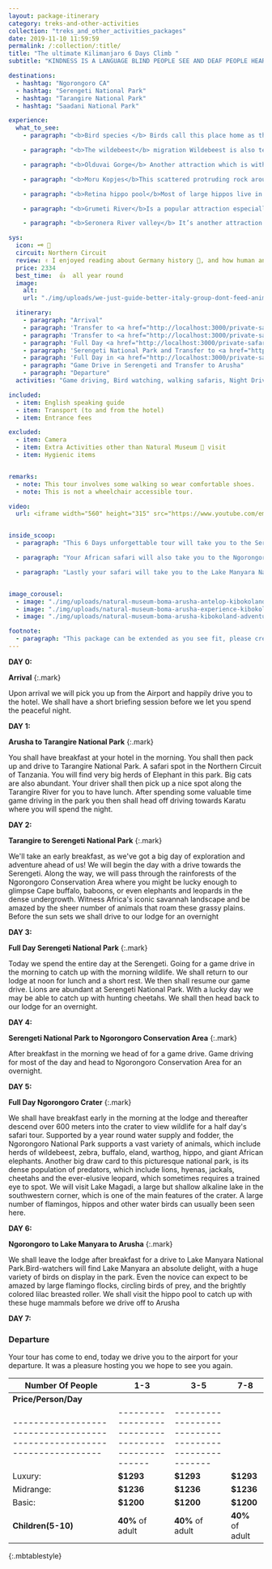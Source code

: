 ```yaml
---
layout: package-itinerary
category: treks-and-other-activities
collection: "treks_and_other_activities_packages"
date: 2019-11-10 11:59:59 
permalink: /:collection/:title/
title: "The ultimate Kilimanjaro 6 Days Climb "
subtitle: "KINDNESS IS A LANGUAGE BLIND PEOPLE SEE AND DEAF PEOPLE HEAR"

destinations:
  - hashtag: "Ngorongoro CA"
  - hashtag: "Serengeti National Park"
  - hashtag: "Tarangire National Park"
  - hashtag: "Saadani National Park"

experience:
  what_to_see:
    - paragraph: "<b>Bird species </b> Birds call this place home as they are 500 and more of bird species sight to behold. It’s the twitchier with species like secretary bird, ostriches, flamingos, eagles and so much more. They act as part of major attraction in the park."

    - paragraph: "<b>The wildebeest</b> migration Wildebeest is also termed as the 7 wonders of the world. Having a journey of over 1 million wildebeest across with zebras and other animals its beauty in the eye. Wildebeest habit is migrating so they do extend to Kenya borders on Maasai Mara National park as they trek for miles in search for greener pasture and fresh water thus what makes it beautiful."

    - paragraph: "<b>Olduvai Gorge</b> Another attraction which is within Serengeti national park. Its where the oldest remains of early man were dug from about a million years ago by Dr Louis leaky as a famous East Africa archaeologists, this discovery made changes in evolution of man."

    - paragraph: "<b>Moru Kopjes</b>This scattered protruding rock around Serengeti is perfect place to catch the black rhinos. Use to offer shades and disguise for animals and predators."

    - paragraph: "<b>Retina hippo pool</b>Most of large hippos live in this pool, they are so many in such they occupy the pool and results to often fight break ups."

    - paragraph: "<b>Grumeti River</b>Is a popular attraction especially during the wildebeest migration, the site is spectacular as millions of beasts try to cross the river to Maasai Mara the river is infested by many crocodiles that sometimes crocodiles eat wildebeest while crossing the river. Animals drink water from the banks."

    - paragraph: "<b>Seronera River valley</b> It’s another attraction that provides postcard perfect views of Serengeti. The whole region surrounding the river overflowing with unique flora and fauna. There are the rivers, the gorges, the mountains and the animals."

sys:
  icon: 🗝️ 📜
  circuit: Northern Circuit
  review: ✌️ I enjoyed reading about Germany history 📜, and how human and other organisms evolved.
  price: 2334
  best_time:  👍  all year round
  image:
    alt: 
    url: "./img/uploads/we-just-guide-better-italy-group-dont-feed-animals-kibokolandadventures.JPG"

  itinerary:
    - paragraph: "Arrival"
    - paragraph: 'Transfer to <a href="http://localhost:3000/private-safari/tarangire-national-park/">Tarangire National Park</a>'
    - paragraph: 'Transfer to <a href="http://localhost:3000/private-safari/serengeti-national-park/">Serengeti National Park</a>'
    - paragraph: 'Full Day <a href="http://localhost:3000/private-safari/serengeti-national-park/">Serengeti National Park </a>'
    - paragraph: 'Serengeti National Park and Transfer to <a href="http://localhost:3000/private-safari/ngorongoro-conservation-area/">Ngorongoro</a>'
    - paragraph: 'Full Day in <a href="http://localhost:3000/private-safari/ngorongoro-conservation-area/">Ngorongoro Crater</a>'
    - paragraph: "Game Drive in Serengeti and Transfer to Arusha"
    - paragraph: "Departure"
  activities: "Game driving, Bird watching, walking safaris, Night Drives"

included:
  - item: English speaking guide
  - item: Transport (to and from the hotel)
  - item: Entrance fees

excluded:
  - item: Camera
  - item: Extra Activities other than Natural Museum 📜 visit
  - item: Hygienic items


remarks:
  - note: This tour involves some walking so wear comfortable shoes.
  - note: This is not a wheelchair accessible tour.

video: 
  url: <iframe width="560" height="315" src="https://www.youtube.com/embed/MZwAfsO21-c" frameborder="0" allow="accelerometer; autoplay; encrypted-media; gyroscope; picture-in-picture" allowfullscreen></iframe>


inside_scoop: 
  - paragraph: "This 6 Days unforgettable tour will take you to the Serengeti Plains National Park, the heart of wild Africa and a massive wilderness of 14500 square km, where every day brings a new landscape and a new adventure. "

  - paragraph: "Your African safari will also take you to the Ngorongoro Crater, featuring one of the highest concentrations of game in Africa. Here you will witness an amazing spectacle of African wildlife – inside a self-contained world featuring an unbelievable concentration of animals."

  - paragraph: "Lastly your safari will take you to the Lake Manyara National Park, one of Tanzania&#39;s most dramatically located wildlife areas, consisting of a shallow but huge soda lake, at the foot of the Great Rift Valley&#39;s western escarpment. The size of this national park makes it perfect for a one-day game drive, and is famous for its unique tree-climbing lions."


image_corousel:
  - image: "./img/uploads/natural-museum-boma-arusha-antelop-kibokoland-adventures.jpg"
  - image: "./img/uploads/natural-museum-boma-arusha-experience-kibokoland-adventures.jpg"
  - image: "./img/uploads/natural-museum-boma-arusha-kibokoland-adventures.jpg"

footnote:
  - paragraph: "This package can be extended as you see fit, please create your bucket list and send it to us to we can create you a quote"
---
```



**DAY 0:**

**Arrival**
{:.mark}

Upon arrival we will pick you up from the Airport and happily drive you to the hotel. We shall have a short briefing session before we let you spend the peaceful night.

**DAY 1:**

**Arusha to Tarangire National Park**
{:.mark}

You shall have breakfast at your hotel in the morning. You shall then pack up and drive to Tarangire National Park.  A safari spot in the Northern Circuit of Tanzania. You will find very big herds of Elephant in this park. Big cats are also abundant. Your driver shall then pick up a nice spot along the Tarangire River for you to have lunch. After spending some valuable time game driving in the park you then shall head off driving towards Karatu where you will spend the night.



**DAY 2:**

**Tarangire to Serengeti National Park**
{:.mark}

We&#39;ll take an early breakfast, as we&#39;ve got a big day of exploration and adventure ahead of us! We will begin the day with a drive towards the Serengeti. Along the way, we will pass through the rainforests of the Ngorongoro Conservation Area where you might be lucky enough to glimpse Cape buffalo, baboons, or even elephants and leopards in the dense undergrowth. Witness Africa&#39;s iconic savannah landscape and be amazed by the sheer number of animals that roam these grassy plains. Before the sun sets we shall drive to our lodge for an overnight

**DAY 3:**

**Full Day Serengeti National Park**
{:.mark}

Today we spend the entire day at the Serengeti. Going for a game drive in the morning to catch up with the morning wildlife. We shall return to our lodge at noon for lunch and a short rest. We then shall resume our game drive. Lions are abundant at Serengeti National Park. With a lucky day we may be able to catch up with hunting cheetahs. We shall then head back to our lodge for an overnight.

**DAY 4:**

**Serengeti National Park to Ngorongoro Conservation Area**
{:.mark}

After breakfast in the morning we head of for a game drive. Game driving for most of the day and head to Ngorongoro Conservation Area for an overnight.

**DAY 5:**

**Full Day Ngorongoro Crater**
{:.mark}

We shall have breakfast early in the morning at the lodge and thereafter descend over 600 meters into the crater to view wildlife for a half day&#39;s safari tour. Supported by a year round water supply and fodder, the Ngorongoro National Park supports a vast variety of animals, which include herds of wildebeest, zebra, buffalo, eland, warthog, hippo, and giant African elephants. Another big draw card to this picturesque national park, is its dense population of predators, which include lions, hyenas, jackals, cheetahs and the ever-elusive leopard, which sometimes requires a trained eye to spot. We will visit Lake Magadi, a large but shallow alkaline lake in the southwestern corner, which is one of the main features of the crater. A large number of flamingos, hippos and other water birds can usually been seen here.

**DAY 6:**

**Ngorongoro to Lake Manyara to Arusha**
{:.mark}

We shall leave the lodge after breakfast for a drive to Lake Manyara National Park.Bird-watchers will find Lake Manyara an absolute delight, with a huge variety of birds on display in the park. Even the novice can expect to be amazed by large flamingo flocks, circling birds of prey, and the brightly colored lilac breasted roller. We shall visit the hippo pool to catch up with these huge mammals before we drive off to Arusha

**DAY 7:**

### **Departure**
Your tour has come to end, today we drive you to the airport for your departure. It was a pleasure hosting you we hope to see you again.


| Number Of People  | 1-3                                               | 3-5                                               | 7-8                                               |   
|------------------ |-------------------------------------------------- |-------------------------------------------------- |-------------------------------------------------- |
|<b>Price/Person/Day</b>                                                                                                                                                               |
|-----------------------------------------------------------------------|---------------------------------------------------|----------------------------------------------------|
|           Luxury:        |     <b>$1293</b>                                     | <b>$1293</b>                                     |   <b>$1293</b>                                     |
|            Midrange:       | <b>$1236</b>                                   |  <b>$1236</b>                                   |   <b>$1236</b>                                   |
|            Basic:       |   <b>$1200</b>                                      |   <b>$1200</b>                                      |  <b>$1200</b>                                      |
| <b>Children(5-10)</b>    | <b>40%</b> of adult                                      | <b>40%</b> of adult                                      | <b>40%</b> of adult                                      |
{:.mbtablestyle}